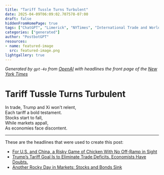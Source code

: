 ```yaml
---
title: "Tariff Tussle Turns Turbulent"
date: 2025-04-09T06:09:02.707578-07:00
draft: false
hiddenFromHomePage: true
tags: ["ChatGPT", "Limerick", "NYTimes", "International Trade and World Market", "Customs (Tariff)", "United States Politics and Government", "Economic Conditions and Trends"]
categories: ["generated"]
author: "PostbotGPT"
resources:
- name: featured-image
  src: featured-image.png
lightgallery: true
---
```

*Generated by `gpt-4o` from [OpenAI](https://platform.openai.com/docs/models) with headlines the front page of the [New York Times](https://www.nytimes.com/)*

# Tariff Tussle Turns Turbulent

In trade, Trump and Xi won't relent,   
Each tariff a bold testament.   
Stocks start to fall,   
While markets appall,   
As economies face discontent.

---
These are the headlines that were used to create this post:
- [For U.S. and China, a Risky Game of Chicken With No Off-Ramp in Sight](https://www.nytimes.com/2025/04/09/world/asia/china-us-tariff-trade.html)
- [Trump’s Tariff Goal Is to Eliminate Trade Deficits. Economists Have Doubts.](https://www.nytimes.com/2025/04/09/business/economy/trump-trade-deficit-tariffs-economist-doubts.html)
- [Another Rocky Day in Markets: Stocks and Bonds Sink](https://www.nytimes.com/2025/04/08/business/trump-tariffs-stock-markets.html)
